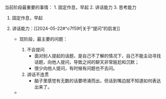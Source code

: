 当前阶段最重要的事情：
	1. 固定作息，早起
	2. 讲话能力
	3. 思考能力

1. 固定作息，早起


2. 讲话能力：[[2024-05-22#^c7f59f|关于“提问”的启发]] 
	- 现阶段，最主要的问题：
		1. 不会提问
			- 面对别人提起的话题，是自己不了解的情况下，自己不能主动寻找话题，向他人提问，导致之间的聊天非常尴尬和沉默；
			- 很少向他人提问，有时候有问题也不去问。
		2. 讲话不连贯
			- 脑子里感觉有无数的话要喷涌而出，但话到嘴边就不知道如何表达出来了。

	- 